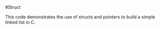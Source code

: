 #Struct

This code demonstrates the use of structs and pointers to build a simple linked list in C. 
